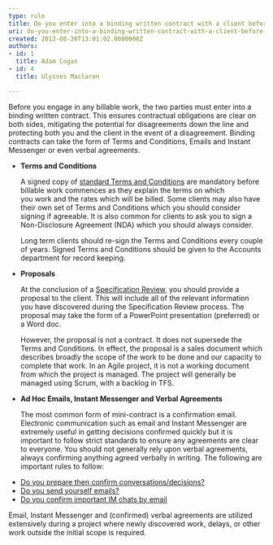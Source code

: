 ```yaml
---
type: rule
title: Do you enter into a binding written contract with a client before doing any billable work?
uri: do-you-enter-into-a-binding-written-contract-with-a-client-before-doing-any-billable-work
created: 2012-08-30T13:01:02.0000000Z
authors:
- id: 1
  title: Adam Cogan
- id: 4
  title: Ulysses Maclaren

---
```




<span class='intro'> <p>​Before you&#160;engage&#160;in any billable work, the two parties must enter into a binding
                    written contract. This ensures contractual obligations are clear on both sides,
                    mitigating the potential for disagreements down the line and protecting both you                   and the client in the event of a disagreement. Binding contracts can take the form
                    of Terms and Conditions, Emails and Instant Messenger or even verbal
                    agreements.
                <br></p> </span>

<ul>
                    <li><strong>Terms and Conditions</strong>
                    <p>
                        A signed copy of <a href="http&#58;//www.ssw.com.au/SSW/Standards/Forms/ConsultingOrderTermsConditions.aspx">standard Terms and Conditions</a> are mandatory before billable work commences
                        as they explain the terms on which you&#160;work&#160;and the rates which will be billed.
                        Some clients may also have their own set of Terms and Conditions which you should&#160;consider signing if agreeable. It is also common for clients to ask you&#160;to
                        sign a Non-Disclosure Agreement (NDA) which you should always consider.
                    </p>
                    <p>
                        Long term clients should re-sign the Terms and Conditions every couple of&#160;years. Signed Terms
                        and Conditions should be given to the&#160;Accounts department for record keeping.
                    </p>
                    
</li>
                    <li><strong>Proposals&#160;</strong><p>
                        At the conclusion of a <a href="http&#58;//sharepoint.ssw.com.au/Standards/Management/RulesToBetterProjectManagement/Pages/SpecificationReview.aspx">Specification Review</a>,&#160;you should&#160;provide a proposal to the client.&#160;This&#160;will include all of&#160;the relevant information
                        you&#160;have&#160;discovered during the Specification Review process. The proposal may take
                        the form of a PowerPoint presentation (preferred) or a Word doc.
                    </p>
                    <p>
                        However, the proposal is not a contract. It does not supersede the Terms and Conditions. In effect, 
                        the proposal is a sales document which describes broadly the scope of the work to be done and our                        capacity to complete that work.&#160;In an Agile project,&#160;it is not a working document from which the project is managed. 
                        The project will generally be managed using&#160;Scrum, with a backlog in TFS.</p>
</li>
                    <li><strong>Ad Hoc Emails, Instant Messenger and Verbal Agreements</strong>
                    <p>The most common form of mini-contract is a confirmation email.<br>​Electronic communication such as email and Instant Messenger are extremely useful
                        in getting decisions confirmed quickly but it is important to follow strict standards
                        to ensure any agreements are clear to everyone. You should not generally rely upon
                        verbal agreements, always confirming anything agreed verbally in writing. The following
                        are important rules to follow&#58;
                    </p></li>
                    </ul>
            <ul>
                <li><a href="/_layouts/15/FIXUPREDIRECT.ASPX?WebId=3dfc0e07-e23a-4cbb-aac2-e778b71166a2&amp;TermSetId=07da3ddf-0924-4cd2-a6d4-a4809ae20160&amp;TermId=2b86d144-7041-41f3-92aa-d7d59b88149a">Do you
                    prepare then confirm conversations/decisions?</a></li>
                <li><a href="/_layouts/15/FIXUPREDIRECT.ASPX?WebId=3dfc0e07-e23a-4cbb-aac2-e778b71166a2&amp;TermSetId=07da3ddf-0924-4cd2-a6d4-a4809ae20160&amp;TermId=5c16d531-007d-49ef-8acc-b26596e13e84">Do you send
                    yourself emails?</a></li>
                <li><a href="http&#58;//www.ssw.com.au/ssw/Standards/Rules/RulestoBetterInstantMessenger.aspx#ImportantChatsEmail">
                    Do you confirm important IM chats by email</a></li>
            </ul>
            <p>
                Email, Instant Messenger and (confirmed) verbal agreements are utilized extensively
                during a project where newly discovered work, delays, or other work outside the
                initial scope is required.</p>



